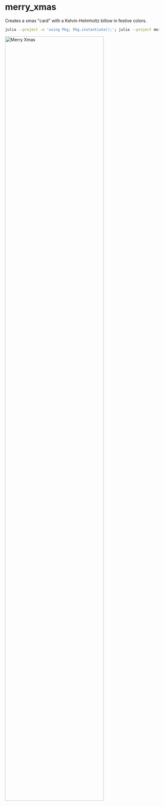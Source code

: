 # merry_xmas
Creates a xmas "card" with a Kelvin-Helmholtz billow in festive colors.

```bash
julia --project -e 'using Pkg; Pkg.instantiate();'; julia --project merry_xmas.jl
```

<img src="xmascard.gif" title="Merry Xmas" width="80%"/>